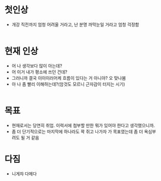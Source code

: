 # 첫인상
- 개강 직전까지 엄청 어려울 거라고, 난 분명 까막눈일 거라고 엄청 걱정함
<br><br>

# 현재 인상
- 어 나 생각보다 많이 아는데?
- 어 이거 내가 평소에 쓰던 건데?
- 그러니까 결국 이이이러어케 흐름이 있다는 거 아니야? 오 맞나봄
- 아 나 좀 빨리 이해하는데?(암것도 모르니 근자감이 터지는 시기)
<br><br>

# 목표
- 현재로서는 당연히 취업. 이력서에 첨부할 만한 뭐가 있어야 한다고 생각했으니까.
- 좀 더 단기적으로는 마지막에 하나라도 꽉 쥐고 나가자 가 목표였는데 좀 더 욕심부려도 될 거 같음

# 다짐
- 니게챠 다메다